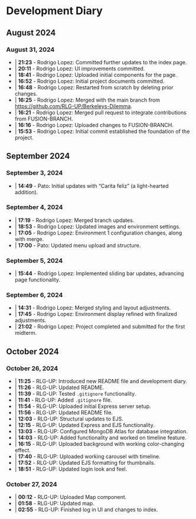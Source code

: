 # Development Diary

## August 2024
### August 31, 2024
- | **21:23** - Rodrigo Lopez: Committed further updates to the index page.
- | **20:11** - Rodrigo Lopez: UI improvements committed.
- | **18:41** - Rodrigo Lopez: Uploaded initial components for the page.
- | **16:52** - Rodrigo Lopez: Initial project documents committed.
- | **16:48** - Rodrigo Lopez: Restarted from scratch by deleting prior changes.
- | **16:25** - Rodrigo Lopez: Merged with the main branch from https://github.com/RLG-UP/Berkeleys-Dilemma.
- | **16:21** - Rodrigo Lopez: Merged pull request to integrate contributions from FUSION-BRANCH.
- | **16:16** - Rodrigo Lopez: Uploaded changes to FUSION-BRANCH.
- | **15:53** - Rodrigo Lopez: Initial commit established the foundation of the project.

## September 2024
### September 3, 2024
- | **14:49** - Pato: Initial updates with “Carita feliz” (a light-hearted addition).

### September 4, 2024
- | **17:19** - Rodrigo Lopez: Merged branch updates.
- | **18:53** - Rodrigo Lopez: Updated images and environment settings.
- | **17:05** - Rodrigo Lopez: Environment 1 configuration changes, along with merge.
- | **17:00** - Pato: Updated menu upload and structure.

### September 5, 2024
- | **15:44** - Rodrigo Lopez: Implemented sliding bar updates, advancing page functionality.

### September 6, 2024
- | **14:31** - Rodrigo Lopez: Merged styling and layout adjustments.
- | **17:45** - Rodrigo Lopez: Environment display refined with finalized adjustments.
- | **21:02** - Rodrigo Lopez: Project completed and submitted for the first midterm.

## October 2024

### October 26, 2024
- | **11:25** - RLG-UP: Introduced new README file and development diary.
- | **11:26** - RLG-UP: Updated README.
- | **11:39** - RLG-UP: Tested `.gitignore` functionality.
- | **11:41** - RLG-UP: Added `.gitignore` file.
- | **11:54** - RLG-UP: Uploaded initial Express server setup.
- | **11:56** - RLG-UP: Updated README file.
- | **12:03** - RLG-UP: Structural updates to EJS.
- | **12:15** - RLG-UP: Updated Express and EJS functionality.
- | **13:03** - RLG-UP: Configured MongoDB Atlas for database integration.
- | **14:03** - RLG-UP: Added functionality and worked on timeline feature.
- | **16:15** - RLG-UP: Uploaded background with working color-changing effect.
- | **17:40** - RLG-UP: Uploaded working carousel with timeline.
- | **17:52** - RLG-UP: Updated EJS formatting for thumbnails.
- | **18:51** - RLG-UP: Updated login look and feel.

### October 27, 2024
- | **00:12** - RLG-UP: Uploaded Map component.
- | **01:58** - RLG-UP: Updated map.
- | **02:55** - RLG-UP: Finished log in UI and changes to index.
